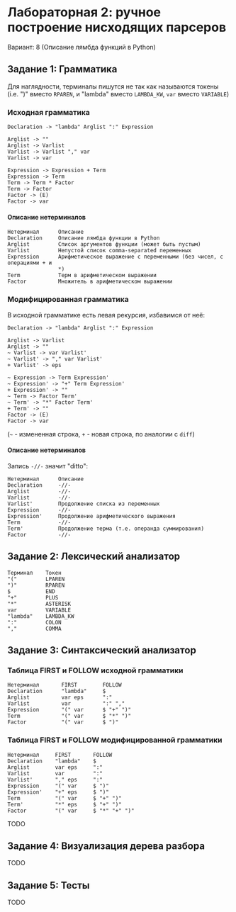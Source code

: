 # Лабораторная 2: ручное построение нисходящих парсеров
Вариант: 8 (Описание лямбда функций в Python)

## Задание 1: Грамматика
Для наглядности, терминалы пишутся не так как называются токены (i.e. ")" вместо
`RPAREN`, и "lambda" вместо `LAMBDA_KW`, `var` вместо `VARIABLE`)
### Исходная грамматика
```
Declaration -> "lambda" Arglist ":" Expression

Arglist -> ""
Arglist -> Varlist
Varlist -> Varlist "," var
Varlist -> var

Expression -> Expression + Term
Expression -> Term
Term -> Term * Factor
Term -> Factor
Factor -> (E)
Factor -> var
```

#### Описание нетерминалов
```
Нетерминал      Описание
Declaration     Описание лямбда функции в Python
Arglist         Список аргументов функции (может быть пустым)
Varlist         Непустой список comma-separated переменных
Expression      Арифметическое выражение с переменными (без чисел, с операциями + и
                *)
Term            Терм в арифметическом выражении
Factor          Множитель в арифметическом выражении
```

### Модифицированная грамматика
В исходной грамматике есть левая рекурсия, избавимся от неё:

```
Declaration -> "lambda" Arglist ":" Expression

Arglist -> Varlist
Arglist -> ""
~ Varlist -> var Varlist'
~ Varlist' -> "," var Varlist'
+ Varlist' -> eps

~ Expression -> Term Expression'
~ Expression' -> "+" Term Expression'
+ Expression' -> ""
~ Term -> Factor Term'
~ Term' -> "*" Factor Term'
+ Term' -> ""
Factor -> (E)
Factor -> var
```
(`~` - измененная строка, `+` - новая строка, по аналогии с `diff`)

#### Описание нетерминалов
Запись `-//-` значит "ditto":

```
Нетерминал      Описание
Declaration     -//-
Arglist         -//-
Varlist         -//-
Varlist'        Продолжение списка из переменных
Expression      -//-
Expression'     Продолжение арифметического выражения
Term            -//-
Term'           Продолжение терма (т.е. операнда суммирования)
Factor          -//-
```
## Задание 2: Лексический анализатор
```
Терминал    Токен
"("         LPAREN
")"         RPAREN
$           END
"+"         PLUS
"*"         ASTERISK
var         VARIABLE
"lambda"    LAMBDA_KW
":"         COLON
","         COMMA
```

## Задание 3: Синтаксический анализатор
### Таблица FIRST и FOLLOW исходной грамматики
```
Нетерминал       FIRST        FOLLOW
Declaration      "lambda"     $
Arglist          var eps      ":"
Varlist          var          ":" ","
Expression       "(" var      $ "+" ")"
Term             "(" var      $ "*" ")"
Factor           "(" var      $ ")"
```
### Таблица FIRST и FOLLOW модифицированной грамматики
```
Нетерминал     FIRST       FOLLOW
Declaration    "lambda"    $
Arglist        var eps     ":"
Varlist        var         ":"
Varlist'       "," eps     ":"
Expression     "(" var     $ ")"
Expression'    "+" eps     $ ")"
Term           "(" var     $ "+" ")"
Term'          "*" eps     $ "+" ")"
Factor         "(" var     $ "*" "+" ")"
```


TODO
## Задание 4: Визуализация дерева разбора
TODO
## Задание 5: Тесты
TODO


